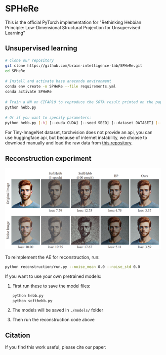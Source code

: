 # SPHeRe

This is the official PyTorch implementation for "Rethinking Hebbian Principle: Low-Dimensional Structural Projection for Unsupervised Learning"

## Unsupervised learning

```bash
# Clone our repository
git clone https://github.com/brain-intelligence-lab/SPHeRe.git
cd SPHeRe

# Install and activate base anaconda environment
conda env create -n SPHeRe --file requirements.yml
conda activate SPHeRe

# Train a NN on CIFAR10 to reproduce the SOTA result printed on the paper
python hebb.py

# Or if you want to specify parameters:
python hebb.py [-h] [--cuda CUDA] [--seed SEED] [--dataset DATASET] [--is_bp]
```

For Tiny-ImageNet dataset, torchvision does not provide an api, you can use huggingface api, but because of internet instability, we choose to download manually and load the raw data from [this repository](https://github.com/pranavphoenix/TinyImageNetLoader).

## Reconstruction experiment

![](figures/output.png)

To reimplement the AE for reconstruction, run:

```bash
python reconstruction/run.py --noise_mean 0.0 --noise_std 0.0
```

If you want to use your own pretrained models:

1. First run these to save the model files:

   ```bash
   python hebb.py
   python softhebb.py
   ```

2. The models will be saved in `./models/` folder

3. Then run the reconstruction code above

## Citation

If you find this work useful, please cite our paper:

```
```

